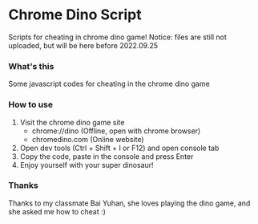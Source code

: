# Chrome Dino Script
Scripts for cheating in chrome dino game! 
Notice: files are still not uploaded, but will be here before 2022.09.25
### What's this
Some javascript codes for cheating in the chrome dino game
### How to use
1. Visit the chrome dino game site
    - chrome://dino (Offline, open with chrome browser)
    - chromedino.com (Online website)
2. Open dev tools (Ctrl + Shift + I or F12) and open console tab
3. Copy the code, paste in the console and press Enter
4. Enjoy yourself with your super dinosaur! 
### Thanks
Thanks to my classmate Bai Yuhan, she loves playing the dino game, and she asked me how to cheat :)
